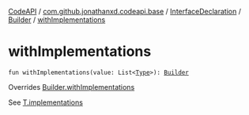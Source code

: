 [CodeAPI](../../../index.md) / [com.github.jonathanxd.codeapi.base](../../index.md) / [InterfaceDeclaration](../index.md) / [Builder](index.md) / [withImplementations](.)

# withImplementations

`fun withImplementations(value: List<`[`Type`](http://docs.oracle.com/javase/6/docs/api/java/lang/reflect/Type.html)`>): `[`Builder`](index.md)

Overrides [Builder.withImplementations](../../-implementation-holder/-builder/with-implementations.md)

See [T.implementations](#)


